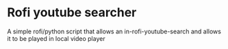 # Rofi youtube searcher

A simple rofi/python script that allows an in-rofi-youtube-search and allows it to be played in local video player
